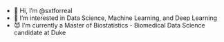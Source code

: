 - 👋 Hi, I’m @sxtforreal
- 👀 I’m interested in Data Science, Machine Learning, and Deep Learning
- 😈 I’m currently a Master of Biostatistics - Biomedical Data Science candidate at Duke

<!---
sxtforreal/sxtforreal is a ✨ special ✨ repository because its `README.md` (this file) appears on your GitHub profile.
You can click the Preview link to take a look at your changes.
--->
